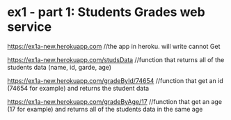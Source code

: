 # ex1 - part 1: Students Grades web service

https://ex1a-new.herokuapp.com //the app in heroku. will write cannot Get

https://ex1a-new.herokuapp.com/studsData //function that returns all of the students data (name, id, garde, age)

https://ex1a-new.herokuapp.com/gradeById/74654 //function that get an id (74654 for example) and returns the student data

https://ex1a-new.herokuapp.com/gradeByAge/17 //function that get an age (17 for example) and returns all of the students data in the same age
